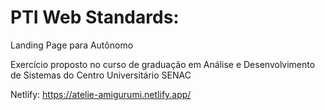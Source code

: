 # PTI Web Standards: 

Landing Page para Autônomo

Exercício proposto no curso de graduação em Análise e Desenvolvimento de Sistemas do Centro Universitário SENAC

[Button Shield]: https://img.shields.io/badge/Shield_Buttons-37a779?style=for-the-badge




Netlify: https://atelie-amigurumi.netlify.app/
